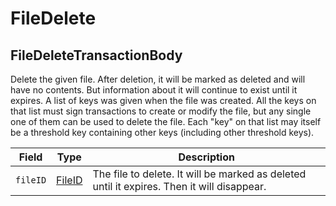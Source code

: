 # FileDelete

## FileDeleteTransactionBody

Delete the given file. After deletion, it will be marked as deleted and will have no contents. But information about it will continue to exist until it expires. A list of keys was given when the file was created. All the keys on that list must sign transactions to create or modify the file, but any single one of them can be used to delete the file. Each "key" on that list may itself be a threshold key containing other keys (including other threshold keys).

| Field    | Type                               | Description                                                                                                                                |
| -------- | ---------------------------------- | ------------------------------------------------------------------------------------------------------------------------------------------ |
| `fileID` | [FileID](../basic-types/fileid.md) | The file to delete. It will be marked as deleted until it expires. Then it will disappear. |
